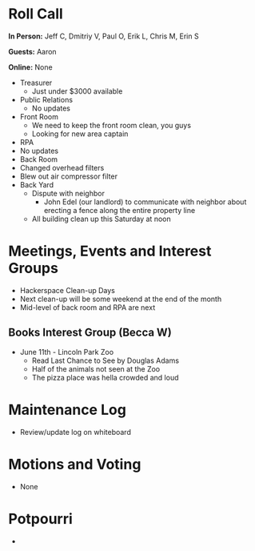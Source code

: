 # Roll Call
**In Person:** Jeff C, Dmitriy V, Paul O, Erik L, Chris M, Erin S

**Guests:** Aaron

**Online:** None

- Treasurer
  - Just under $3000 available
- Public Relations
  - No updates
- Front Room
  - We need to keep the front room clean, you guys
  - Looking for new area captain
- RPA
 - No updates
- Back Room
 - Changed overhead filters
 - Blew out air compressor filter
- Back Yard
  - Dispute with neighbor
    - John Edel (our landlord) to communicate with neighbor about erecting a fence along the entire property line
  - All building clean up this Saturday at noon
# Meetings, Events and Interest Groups
- Hackerspace Clean-up Days
 - Next clean-up will be some weekend at the end of the month
 - Mid-level of back room and RPA are next
## Books Interest Group (Becca W)
- June 11th - Lincoln Park Zoo
  - Read Last Chance to See by Douglas Adams
  - Half of the animals not seen at the Zoo
  - The pizza place was hella crowded and loud
# Maintenance Log
- Review/update log on whiteboard
# Motions and Voting
- None
# Potpourri
- 
